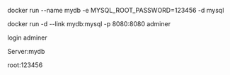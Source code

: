 docker run --name mydb -e MYSQL_ROOT_PASSWORD=123456 -d mysql

docker run -d --link mydb:mysql -p 8080:8080 adminer


login adminer

Server:mydb

root:123456
